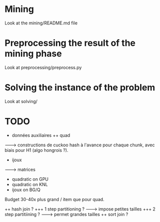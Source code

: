 Mining
======

Look at the mining/README.md file


Preprocessing the result of the mining phase
============================================

Look at preprocessing/preprocess.py


Solving the instance of the problem
===================================

Look at solving/



TODO
====

+ données auxiliaires
++ quad

---> constructions de cuckoo hash à l'avance pour chaque chunk, avec biais pour H1 (algo hongrois ?).

+ ijoux

---> matrices

+ quadratic on GPU
+ quadratic on KNL
+ ijoux on BG/Q

Budget 30-40x plus grand / item que pour quad.

++ hash join ? 
+++ 1 step partitioning ? ---> impose petites tailles 
+++ 2 step partitiining ? ---> permet grandes tailles
++ sort join ?
